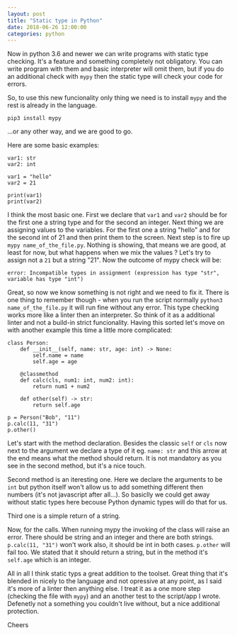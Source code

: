 ```yaml
---
layout: post
title: "Static type in Python"
date: 2018-06-26 12:00:00
categories: python
---
```


Now in python 3.6 and newer we can write programs with
static type checking. It's a feature and something
completely not obligatory. You can write program with
them and basic interpreter will omit them, but if you
do an additional check with `mypy` then the static type
will check your code for errors.


So, to use this new funcionality only thing we need
is to install `mypy` and the rest is already in the
language.

```
pip3 install mypy
```

...or any other way, and we are good to go.


Here are some basic examples:

```
var1: str
var2: int

var1 = "hello"
var2 = 21

print(var1)
print(var2)
```

I think the most basic one. First we declare that `var1` and `var2`
should be for the first one a string type and for the second an integer.
Next thing we are assigning values to the variables. For the first one
a string "hello" and for the second int of 21 and then print them to
the screen.
Next step is to fire up `mypy name_of_the_file.py`.
Nothing is showing, that means we are good, at least for now,
but what happens when we mix the values ?
Let's try to assign not a `21` but a string "21".
Now the outcome of mypy check will be:

```
error: Incompatible types in assignment (expression has type "str", variable has type "int")
```

Great, so now we know something is not right and we need to fix it.
There is one thing to remember though - when you run the script normally
`python3 name_of_the_file.py` it will run fine without any error.
This type checking works more like a linter then an interpreter.
So think of it as a additional linter and not a build-in strict funcionality.
Having this sorted let's move on with another example this time
a little more complicated:

```
class Person:
    def __init__(self, name: str, age: int) -> None:
        self.name = name
        self.age = age

    @classmethod
    def calc(cls, num1: int, num2: int):
        return num1 + num2

    def other(self) -> str:
        return self.age

p = Person("Bob", "11")
p.calc(11, "31")
p.other()
```

Let's start with the method declaration. Besides the classic `self` or `cls`
now next to the argument we declare a type of it eg. `name: str` and this
arrow at the end means what the method should return. It is not mandatory
as you see in the second method, but it's a nice touch.

Second method is an iteresting one. Here we declare the arguments to be
`int` but python itself won't allow us to add something different then
numbers (it's not javascript after all...). So basiclly we could get away
without static types here becouse Python dynamic types will do that for us.

Third one is a simple return of a string.

Now, for the calls.
When running mypy the invoking of the class will raise an error.
There should be string and an integer and there are both strings.
`p.calc(11, "31")` won't work also, it should be int in both cases.
`p.other` will fail too. We stated that it should return a string,
but in the method it's `self.age` which is an integer.


All in all I think static typs a great addition to the toolset.
Great thing that it's blended in nicely to the language and not opressive
at any point, as I said it's more of a linter then anything else.
I treat it as a one more step (checking the file with `mypy`)
and an another test to the script/app I wrote. Defenetly not a something
you couldn't live without, but a nice additional protection.


Cheers
